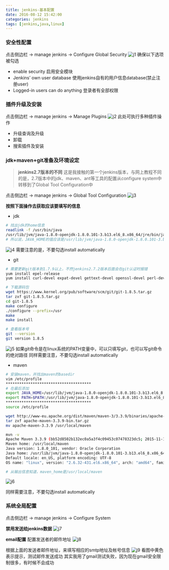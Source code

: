 ```yaml
---
title: jenkins-基本配置
date: 2016-08-12 15:42:00
categories: jenkins
tags: [jenkins,java,linux]
---
```

### 安全性配置
点击侧边栏 -> manage jenkins -> Configure Global Security
![j1](http://blog.xiao5tech.com/uploads/047-j1.jpg)
确保以下选项被勾选
- enable security 启用安全模块
- Jenkins’ own user database  使用jenkins自有的用户信息database(禁止注册user)
- Logged-in users can do anything  登录者有全部权限

<!--more-->

### 插件升级及安装
点击侧边栏 -> manage jenkins -> Manage Plugins
![j2](http://blog.xiao5tech.com/uploads/047-j2.jpg)
此处可执行多种插件操作
- 升级查询及升级
- 卸载
- 搜索插件及安装

### jdk+maven+git准备及环境设定
> **jenkins2.7版本的不同**
这是我接触的第一个jenkins版本，与网上教程不同的是，2.7版本中的jdk、maven、ant等工具的配置从configure system中转移到了Global Tool Configuration中

点击侧边栏 -> manage jenkins -> Global Tool Configuration
![j3](http://blog.xiao5tech.com/uploads/047-j3.jpg)

**按照下面操作去获取应该要填写的信息**
- jdk

``` bash
# 找出jdk的home信息
readlink -f /usr/bin/java
/usr/lib/jvm/java-1.8.0-openjdk-1.8.0.101-3.b13.el6_8.x86_64/jre/bin/java
# 所以说，JAVA_HOME的值应该是/usr/lib/jvm/java-1.8.0-openjdk-1.8.0.101-3.b13.el6_8.x86_64/jre
```
![j4](http://blog.xiao5tech.com/uploads/047-j4.jpg)
需要注意的是，不要勾选install automatically

- git

``` bash
# 需要更新git版本到1.7.9以上，不然jenkins2.7.2版本后面会在git认证时报错
yum install epel-release
yum install curl-devel expat-devel gettext-devel openssl-devel perl-devel zlib-devel asciidoc xmlto docbook2X

# 下载源码包
wget https://www.kernel.org/pub/software/scm/git/git-1.8.5.tar.gz
tar zxf git-1.8.5.tar.gz
cd git-1.8.5
make configure
./configure --prefix=/usr
make
make install

# 查看版本号
git --version
git version 1.8.5
```

![j5](http://blog.xiao5tech.com/uploads/047-j5.jpg)
如果git命令是在linux系统的PATH变量中，可以只填写git，也可以写git命令的绝对路径
同样需要注意，不要勾选install automatically

- maven

``` bash
# 安装maven，并找出maven的basedir
vim /etc/profile
**************************************
# 在最后添加
export JAVA_HOME=/usr/lib/jvm/java-1.8.0-openjdk-1.8.0.101-3.b13.el6_8.x86_64/jre
export PATH=$PATH:/usr/lib/jvm/java-1.8.0-openjdk-1.8.0.101-3.b13.el6_8.x86_64/jre/bin:/usr/local/maven/bin
**************************************
source /etc/profile

wget http://www-eu.apache.org/dist/maven/maven-3/3.3.9/binaries/apache-maven-3.3.9-bin.tar.gz
tar zxf apache-maven-3.3.9-bin.tar.gz
mv apache-maven-3.3.9 /usr/local/maven

mvn -v
Apache Maven 3.3.9 (bb52d8502b132ec0a5a3f4c09453c07478323dc5; 2015-11-11T00:41:47+08:00)
Maven home: /usr/local/maven
Java version: 1.8.0_101, vendor: Oracle Corporation
Java home: /usr/lib/jvm/java-1.8.0-openjdk-1.8.0.101-3.b13.el6_8.x86_64/jre
Default locale: en_US, platform encoding: UTF-8
OS name: "linux", version: "2.6.32-431.el6.x86_64", arch: "amd64", family: "unix"

# 从输出信息知道，maven_home是/usr/local/maven
```
![j6](http://blog.xiao5tech.com/uploads/047-j6.jpg)

同样需要注意，不要勾选install automatically

### 系统全局配置
点击侧边栏 -> manage jenkins -> Configure System

**禁用发送给jenkins数据**
![j7](http://blog.xiao5tech.com/uploads/047-j7.PNG)

**email配置**
配置发送者的邮件地址
![j8](http://blog.xiao5tech.com/uploads/047-j8.PNG)

根据上面的发送者邮件地址，来填写相应的smtp地址及帐号信息
![j9](http://blog.xiao5tech.com/uploads/047-j9.PNG)
看图中黄色表示提示，测试邮件发送成功
其实我用了gmail测试失败，因为现在gmail安全限制很多，有时候不会成功